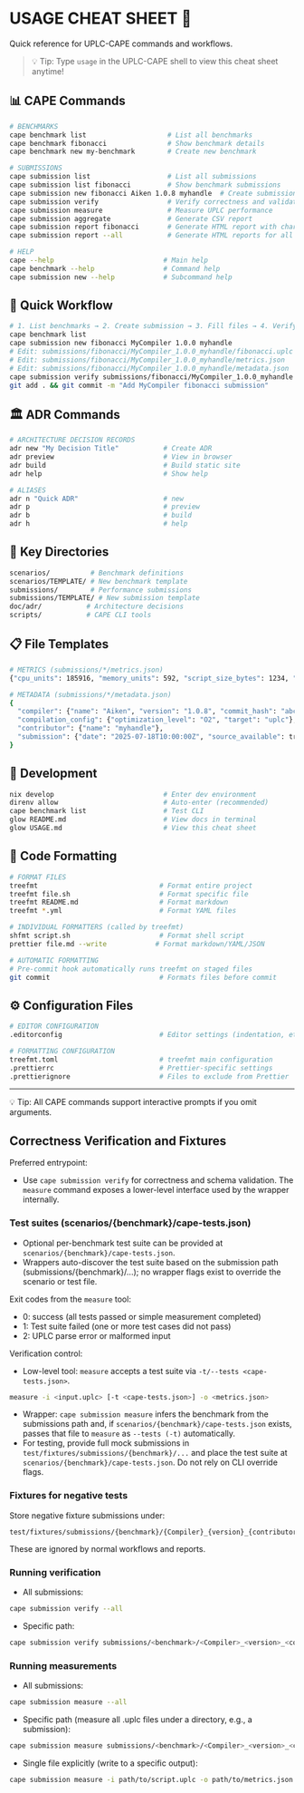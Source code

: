 # USAGE CHEAT SHEET 🚀

Quick reference for UPLC-CAPE commands and workflows.

> 💡 Tip: Type `usage` in the UPLC-CAPE shell to view this cheat sheet anytime!

## 📊 CAPE Commands

```bash
# BENCHMARKS
cape benchmark list                    # List all benchmarks
cape benchmark fibonacci               # Show benchmark details
cape benchmark new my-benchmark        # Create new benchmark

# SUBMISSIONS
cape submission list                   # List all submissions
cape submission list fibonacci         # Show benchmark submissions
cape submission new fibonacci Aiken 1.0.8 myhandle  # Create submission
cape submission verify                 # Verify correctness and validate schemas
cape submission measure                # Measure UPLC performance
cape submission aggregate              # Generate CSV report
cape submission report fibonacci       # Generate HTML report with charts for benchmark
cape submission report --all           # Generate HTML reports for all benchmarks

# HELP
cape --help                           # Main help
cape benchmark --help                 # Command help
cape submission new --help            # Subcommand help
```

## 📝 Quick Workflow

```bash
# 1. List benchmarks → 2. Create submission → 3. Fill files → 4. Verify → 5. Commit
cape benchmark list
cape submission new fibonacci MyCompiler 1.0.0 myhandle
# Edit: submissions/fibonacci/MyCompiler_1.0.0_myhandle/fibonacci.uplc
# Edit: submissions/fibonacci/MyCompiler_1.0.0_myhandle/metrics.json
# Edit: submissions/fibonacci/MyCompiler_1.0.0_myhandle/metadata.json
cape submission verify submissions/fibonacci/MyCompiler_1.0.0_myhandle
git add . && git commit -m "Add MyCompiler fibonacci submission"
```

## 🏛️ ADR Commands

```bash
# ARCHITECTURE DECISION RECORDS
adr new "My Decision Title"           # Create ADR
adr preview                           # View in browser
adr build                             # Build static site
adr help                              # Show help

# ALIASES
adr n "Quick ADR"                     # new
adr p                                 # preview
adr b                                 # build
adr h                                 # help
```

## 📁 Key Directories

```bash
scenarios/          # Benchmark definitions
scenarios/TEMPLATE/ # New benchmark template
submissions/        # Performance submissions
submissions/TEMPLATE/ # New submission template
doc/adr/           # Architecture decisions
scripts/           # CAPE CLI tools
```

## 📋 File Templates

```bash
# METRICS (submissions/*/metrics.json)
{"cpu_units": 185916, "memory_units": 592, "script_size_bytes": 1234, "term_size": 45}

# METADATA (submissions/*/metadata.json)
{
  "compiler": {"name": "Aiken", "version": "1.0.8", "commit_hash": "abc123"},
  "compilation_config": {"optimization_level": "O2", "target": "uplc"},
  "contributor": {"name": "myhandle"},
  "submission": {"date": "2025-07-18T10:00:00Z", "source_available": true}
}
```

## 🔧 Development

```bash
nix develop                           # Enter dev environment
direnv allow                          # Auto-enter (recommended)
cape benchmark list                   # Test CLI
glow README.md                        # View docs in terminal
glow USAGE.md                         # View this cheat sheet
```

## 🎨 Code Formatting

```bash
# FORMAT FILES
treefmt                              # Format entire project
treefmt file.sh                      # Format specific file
treefmt README.md                    # Format markdown
treefmt *.yml                        # Format YAML files

# INDIVIDUAL FORMATTERS (called by treefmt)
shfmt script.sh                      # Format shell script
prettier file.md --write            # Format markdown/YAML/JSON

# AUTOMATIC FORMATTING
# Pre-commit hook automatically runs treefmt on staged files
git commit                           # Formats files before commit
```

## ⚙️ Configuration Files

```bash
# EDITOR CONFIGURATION
.editorconfig                        # Editor settings (indentation, etc.)

# FORMATTING CONFIGURATION
treefmt.toml                         # treefmt main configuration
.prettierrc                          # Prettier-specific settings
.prettierignore                      # Files to exclude from Prettier
```

---

💡 Tip: All CAPE commands support interactive prompts if you omit arguments.

## Correctness Verification and Fixtures

Preferred entrypoint:

- Use `cape submission verify` for correctness and schema validation. The `measure` command exposes a lower-level interface used by the wrapper internally.

### Test suites (scenarios/{benchmark}/cape-tests.json)

- Optional per-benchmark test suite can be provided at `scenarios/{benchmark}/cape-tests.json`.
- Wrappers auto-discover the test suite based on the submission path (submissions/{benchmark}/...); no wrapper flags exist to override the scenario or test file.

Exit codes from the `measure` tool:

- 0: success (all tests passed or simple measurement completed)
- 1: Test suite failed (one or more test cases did not pass)
- 2: UPLC parse error or malformed input

Verification control:

- Low-level tool: `measure` accepts a test suite via `-t/--tests <cape-tests.json>`.

```bash
measure -i <input.uplc> [-t <cape-tests.json>] -o <metrics.json>
```

- Wrapper: `cape submission measure` infers the benchmark from the submissions path and, if `scenarios/{benchmark}/cape-tests.json` exists, passes that file to `measure` as `--tests (-t)` automatically.
- For testing, provide full mock submissions in `test/fixtures/submissions/{benchmark}/...` and place the test suite at `scenarios/{benchmark}/cape-tests.json`. Do not rely on CLI override flags.

### Fixtures for negative tests

Store negative fixture submissions under:

```text
test/fixtures/submissions/{benchmark}/{Compiler}_{version}_{contributor}/
```

These are ignored by normal workflows and reports.

### Running verification

- All submissions:

```sh
cape submission verify --all
```

- Specific path:

```sh
cape submission verify submissions/<benchmark>/<Compiler>_<version>_<contributor>
```

### Running measurements

- All submissions:

```sh
cape submission measure --all
```

- Specific path (measure all .uplc files under a directory, e.g., a submission):

```sh
cape submission measure submissions/<benchmark>/<Compiler>_<version>_<contributor>
```

- Single file explicitly (write to a specific output):

```sh
cape submission measure -i path/to/script.uplc -o path/to/metrics.json
```
